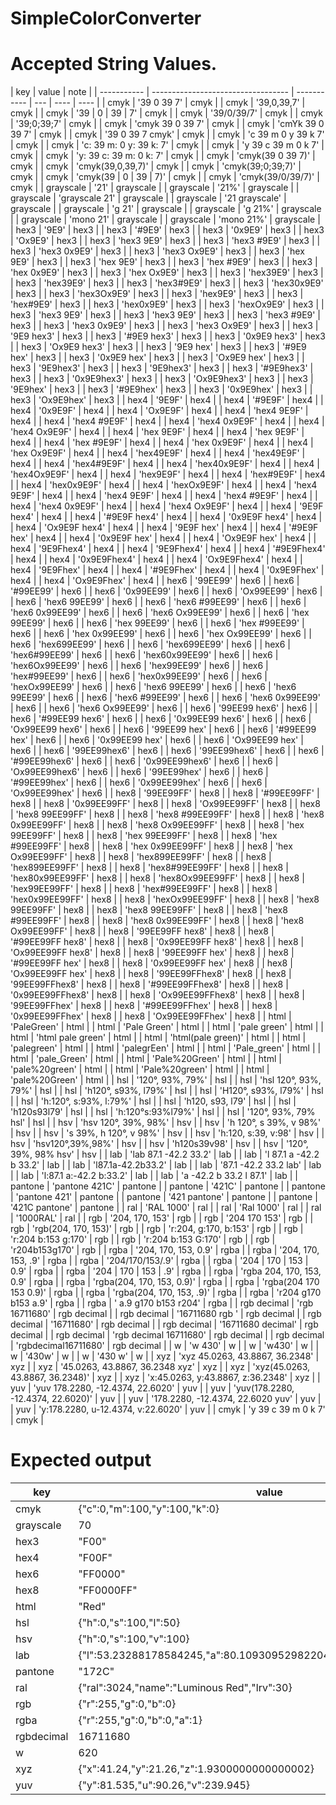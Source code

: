 # SimpleColorConverter

# Accepted String Values.

| key         | value                              | note        |
| ----------- | ---------------------------------- | ----------- | --- | ---- | ---- |
| cmyk        | '39 0 39 7'                        | cmyk        |
| cmyk        | '39,0,39,7'                        | cmyk        |
| cmyk        | '39                                | 0           | 39  | 7'   | cmyk |
| cmyk        | '39/0/39/7'                        | cmyk        |
| cmyk        | '39;0;39;7'                        | cmyk        |
| cmyk        | 'cmyk 39 0 39 7'                   | cmyk        |
| cmyk        | 'cmYk 39 0 39 7'                   | cmyk        |
| cmyk        | '39 0 39 7 cmyk'                   | cmyk        |
| cmyk        | 'c 39 m 0 y 39 k 7'                | cmyk        |
| cmyk        | 'c: 39 m: 0 y: 39 k: 7'            | cmyk        |
| cmyk        | 'y 39 c 39 m 0 k 7'                | cmyk        |
| cmyk        | 'y: 39 c: 39 m: 0 k: 7'            | cmyk        |
| cmyk        | 'cmyk(39 0 39 7)'                  | cmyk        |
| cmyk        | 'cmyk(39,0,39,7)'                  | cmyk        |
| cmyk        | 'cmyk(39;0;39;7)'                  | cmyk        |
| cmyk        | 'cmyk(39                           | 0           | 39  | 7)'  | cmyk |
| cmyk        | 'cmyk(39/0/39/7)'                  | cmyk        |
| grayscale   | '21'                               | grayscale   |
| grayscale   | '21%'                              | grayscale   |
| grayscale   | 'grayscale 21'                     | grayscale   |
| grayscale   | '21 grayscale'                     | grayscale   |
| grayscale   | 'g 21'                             | grayscale   |
| grayscale   | 'g 21%'                            | grayscale   |
| grayscale   | 'mono 21'                          | grayscale   |
| grayscale   | 'mono 21%'                         | grayscale   |
| hex3        | '9E9'                              | hex3        |
| hex3        | '#9E9'                             | hex3        |
| hex3        | '0x9E9'                            | hex3        |
| hex3        | 'Ox9E9'                            | hex3        |
| hex3        | 'hex3 9E9'                         | hex3        |
| hex3        | 'hex3 #9E9'                        | hex3        |
| hex3        | 'hex3 0x9E9'                       | hex3        |
| hex3        | 'hex3 Ox9E9'                       | hex3        |
| hex3        | 'hex 9E9'                          | hex3        |
| hex3        | 'hex 9E9'                          | hex3        |
| hex3        | 'hex #9E9'                         | hex3        |
| hex3        | 'hex 0x9E9'                        | hex3        |
| hex3        | 'hex Ox9E9'                        | hex3        |
| hex3        | 'hex39E9'                          | hex3        |
| hex3        | 'hex39E9'                          | hex3        |
| hex3        | 'hex3#9E9'                         | hex3        |
| hex3        | 'hex30x9E9'                        | hex3        |
| hex3        | 'hex3Ox9E9'                        | hex3        |
| hex3        | 'hex9E9'                           | hex3        |
| hex3        | 'hex#9E9'                          | hex3        |
| hex3        | 'hex0x9E9'                         | hex3        |
| hex3        | 'hexOx9E9'                         | hex3        |
| hex3        | 'hex3 9E9'                         | hex3        |
| hex3        | 'hex3 9E9'                         | hex3        |
| hex3        | 'hex3 #9E9'                        | hex3        |
| hex3        | 'hex3 0x9E9'                       | hex3        |
| hex3        | 'hex3 Ox9E9'                       | hex3        |
| hex3        | '9E9 hex3'                         | hex3        |
| hex3        | '#9E9 hex3'                        | hex3        |
| hex3        | '0x9E9 hex3'                       | hex3        |
| hex3        | 'Ox9E9 hex3'                       | hex3        |
| hex3        | '9E9 hex'                          | hex3        |
| hex3        | '#9E9 hex'                         | hex3        |
| hex3        | '0x9E9 hex'                        | hex3        |
| hex3        | 'Ox9E9 hex'                        | hex3        |
| hex3        | '9E9hex3'                          | hex3        |
| hex3        | '9E9hex3'                          | hex3        |
| hex3        | '#9E9hex3'                         | hex3        |
| hex3        | '0x9E9hex3'                        | hex3        |
| hex3        | 'Ox9E9hex3'                        | hex3        |
| hex3        | '9E9hex'                           | hex3        |
| hex3        | '#9E9hex'                          | hex3        |
| hex3        | '0x9E9hex'                         | hex3        |
| hex3        | 'Ox9E9hex'                         | hex3        |
| hex4        | '9E9F'                             | hex4        |
| hex4        | '#9E9F'                            | hex4        |
| hex4        | '0x9E9F'                           | hex4        |
| hex4        | 'Ox9E9F'                           | hex4        |
| hex4        | 'hex4 9E9F'                        | hex4        |
| hex4        | 'hex4 #9E9F'                       | hex4        |
| hex4        | 'hex4 0x9E9F'                      | hex4        |
| hex4        | 'hex4 Ox9E9F'                      | hex4        |
| hex4        | 'hex 9E9F'                         | hex4        |
| hex4        | 'hex 9E9F'                         | hex4        |
| hex4        | 'hex #9E9F'                        | hex4        |
| hex4        | 'hex 0x9E9F'                       | hex4        |
| hex4        | 'hex Ox9E9F'                       | hex4        |
| hex4        | 'hex49E9F'                         | hex4        |
| hex4        | 'hex49E9F'                         | hex4        |
| hex4        | 'hex4#9E9F'                        | hex4        |
| hex4        | 'hex40x9E9F'                       | hex4        |
| hex4        | 'hex4Ox9E9F'                       | hex4        |
| hex4        | 'hex9E9F'                          | hex4        |
| hex4        | 'hex#9E9F'                         | hex4        |
| hex4        | 'hex0x9E9F'                        | hex4        |
| hex4        | 'hexOx9E9F'                        | hex4        |
| hex4        | 'hex4 9E9F'                        | hex4        |
| hex4        | 'hex4 9E9F'                        | hex4        |
| hex4        | 'hex4 #9E9F'                       | hex4        |
| hex4        | 'hex4 0x9E9F'                      | hex4        |
| hex4        | 'hex4 Ox9E9F'                      | hex4        |
| hex4        | '9E9F hex4'                        | hex4        |
| hex4        | '#9E9F hex4'                       | hex4        |
| hex4        | '0x9E9F hex4'                      | hex4        |
| hex4        | 'Ox9E9F hex4'                      | hex4        |
| hex4        | '9E9F hex'                         | hex4        |
| hex4        | '#9E9F hex'                        | hex4        |
| hex4        | '0x9E9F hex'                       | hex4        |
| hex4        | 'Ox9E9F hex'                       | hex4        |
| hex4        | '9E9Fhex4'                         | hex4        |
| hex4        | '9E9Fhex4'                         | hex4        |
| hex4        | '#9E9Fhex4'                        | hex4        |
| hex4        | '0x9E9Fhex4'                       | hex4        |
| hex4        | 'Ox9E9Fhex4'                       | hex4        |
| hex4        | '9E9Fhex'                          | hex4        |
| hex4        | '#9E9Fhex'                         | hex4        |
| hex4        | '0x9E9Fhex'                        | hex4        |
| hex4        | 'Ox9E9Fhex'                        | hex4        |
| hex6        | '99EE99'                           | hex6        |
| hex6        | '#99EE99'                          | hex6        |
| hex6        | '0x99EE99'                         | hex6        |
| hex6        | 'Ox99EE99'                         | hex6        |
| hex6        | 'hex6 99EE99'                      | hex6        |
| hex6        | 'hex6 #99EE99'                     | hex6        |
| hex6        | 'hex6 0x99EE99'                    | hex6        |
| hex6        | 'hex6 Ox99EE99'                    | hex6        |
| hex6        | 'hex 99EE99'                       | hex6        |
| hex6        | 'hex 99EE99'                       | hex6        |
| hex6        | 'hex #99EE99'                      | hex6        |
| hex6        | 'hex 0x99EE99'                     | hex6        |
| hex6        | 'hex Ox99EE99'                     | hex6        |
| hex6        | 'hex699EE99'                       | hex6        |
| hex6        | 'hex699EE99'                       | hex6        |
| hex6        | 'hex6#99EE99'                      | hex6        |
| hex6        | 'hex60x99EE99'                     | hex6        |
| hex6        | 'hex6Ox99EE99'                     | hex6        |
| hex6        | 'hex99EE99'                        | hex6        |
| hex6        | 'hex#99EE99'                       | hex6        |
| hex6        | 'hex0x99EE99'                      | hex6        |
| hex6        | 'hexOx99EE99'                      | hex6        |
| hex6        | 'hex6 99EE99'                      | hex6        |
| hex6        | 'hex6 99EE99'                      | hex6        |
| hex6        | 'hex6 #99EE99'                     | hex6        |
| hex6        | 'hex6 0x99EE99'                    | hex6        |
| hex6        | 'hex6 Ox99EE99'                    | hex6        |
| hex6        | '99EE99 hex6'                      | hex6        |
| hex6        | '#99EE99 hex6'                     | hex6        |
| hex6        | '0x99EE99 hex6'                    | hex6        |
| hex6        | 'Ox99EE99 hex6'                    | hex6        |
| hex6        | '99EE99 hex'                       | hex6        |
| hex6        | '#99EE99 hex'                      | hex6        |
| hex6        | '0x99EE99 hex'                     | hex6        |
| hex6        | 'Ox99EE99 hex'                     | hex6        |
| hex6        | '99EE99hex6'                       | hex6        |
| hex6        | '99EE99hex6'                       | hex6        |
| hex6        | '#99EE99hex6'                      | hex6        |
| hex6        | '0x99EE99hex6'                     | hex6        |
| hex6        | 'Ox99EE99hex6'                     | hex6        |
| hex6        | '99EE99hex'                        | hex6        |
| hex6        | '#99EE99hex'                       | hex6        |
| hex6        | '0x99EE99hex'                      | hex6        |
| hex6        | 'Ox99EE99hex'                      | hex6        |
| hex8        | '99EE99FF'                         | hex8        |
| hex8        | '#99EE99FF'                        | hex8        |
| hex8        | '0x99EE99FF'                       | hex8        |
| hex8        | 'Ox99EE99FF'                       | hex8        |
| hex8        | 'hex8 99EE99FF'                    | hex8        |
| hex8        | 'hex8 #99EE99FF'                   | hex8        |
| hex8        | 'hex8 0x99EE99FF'                  | hex8        |
| hex8        | 'hex8 Ox99EE99FF'                  | hex8        |
| hex8        | 'hex 99EE99FF'                     | hex8        |
| hex8        | 'hex 99EE99FF'                     | hex8        |
| hex8        | 'hex #99EE99FF'                    | hex8        |
| hex8        | 'hex 0x99EE99FF'                   | hex8        |
| hex8        | 'hex Ox99EE99FF'                   | hex8        |
| hex8        | 'hex899EE99FF'                     | hex8        |
| hex8        | 'hex899EE99FF'                     | hex8        |
| hex8        | 'hex8#99EE99FF'                    | hex8        |
| hex8        | 'hex80x99EE99FF'                   | hex8        |
| hex8        | 'hex8Ox99EE99FF'                   | hex8        |
| hex8        | 'hex99EE99FF'                      | hex8        |
| hex8        | 'hex#99EE99FF'                     | hex8        |
| hex8        | 'hex0x99EE99FF'                    | hex8        |
| hex8        | 'hexOx99EE99FF'                    | hex8        |
| hex8        | 'hex8 99EE99FF'                    | hex8        |
| hex8        | 'hex8 99EE99FF'                    | hex8        |
| hex8        | 'hex8 #99EE99FF'                   | hex8        |
| hex8        | 'hex8 0x99EE99FF'                  | hex8        |
| hex8        | 'hex8 Ox99EE99FF'                  | hex8        |
| hex8        | '99EE99FF hex8'                    | hex8        |
| hex8        | '#99EE99FF hex8'                   | hex8        |
| hex8        | '0x99EE99FF hex8'                  | hex8        |
| hex8        | 'Ox99EE99FF hex8'                  | hex8        |
| hex8        | '99EE99FF hex'                     | hex8        |
| hex8        | '#99EE99FF hex'                    | hex8        |
| hex8        | '0x99EE99FF hex'                   | hex8        |
| hex8        | 'Ox99EE99FF hex'                   | hex8        |
| hex8        | '99EE99FFhex8'                     | hex8        |
| hex8        | '99EE99FFhex8'                     | hex8        |
| hex8        | '#99EE99FFhex8'                    | hex8        |
| hex8        | '0x99EE99FFhex8'                   | hex8        |
| hex8        | 'Ox99EE99FFhex8'                   | hex8        |
| hex8        | '99EE99FFhex'                      | hex8        |
| hex8        | '#99EE99FFhex'                     | hex8        |
| hex8        | '0x99EE99FFhex'                    | hex8        |
| hex8        | 'Ox99EE99FFhex'                    | hex8        |
| html        | 'PaleGreen'                        | html        |
| html        | 'Pale Green'                       | html        |
| html        | 'pale green'                       | html        |
| html        | 'html pale green'                  | html        |
| html        | 'html(pale green)'                 | html        |
| html        | 'palegreen'                        | html        |
| html        | 'palegrEen'                        | html        |
| html        | 'Pale_green'                       | html        |
| html        | 'pale_Green'                       | html        |
| html        | 'Pale%20Green'                     | html        |
| html        | 'pale%20green'                     | html        |
| html        | 'Pale%20green'                     | html        |
| html        | 'pale%20Green'                     | html        |
| hsl         | '120°, 93%, 79%'                   | hsl         |
| hsl         | 'hsl 120°, 93%, 79%'               | hsl         |
| hsl         | 'h120°, s93%, l79%'                | hsl         |
| hsl         | 'H120°, s93%, l79%'                | hsl         |
| hsl         | 'h:120°, s:93%, l:79%'             | hsl         |
| hsl         | 'h120, s93, l79'                   | hsl         |
| hsl         | 'h120s93l79'                       | hsl         |
| hsl         | 'h:120°s:93%l79%'                  | hsl         |
| hsl         | '120°, 93%, 79% hsl'               | hsl         |
| hsv         | 'hsv 120°, 39%, 98%'               | hsv         |
| hsv         | 'h 120°, s 39%, v 98%'             | hsv         |
| hsv         | 's 39%, h 120°, v 98%'             | hsv         |
| hsv         | 'h:120, s:39, v:98'                | hsv         |
| hsv         | 'hsv120°,39%,98%'                  | hsv         |
| hsv         | 'h120s39v98'                       | hsv         |
| hsv         | '120°, 39%, 98% hsv'               | hsv         |
| lab         | 'lab 87.1 -42.2 33.2'              | lab         |
| lab         | 'l 87.1 a -42.2 b 33.2'            | lab         |
| lab         | 'l87.1a-42.2b33.2'                 | lab         |
| lab         | '87.1 -42.2 33.2 lab'              | lab         |
| lab         | 'l:87.1 a:-42.2 b:33.2'            | lab         |
| lab         | 'a -42.2 b 33.2 l 87.1'            | lab         |
| pantone     | 'pantone 421C'                     | pantone     |
| pantone     | '421C'                             | pantone     |
| pantone     | 'pantone 421'                      | pantone     |
| pantone     | '421 pantone'                      | pantone     |
| pantone     | '421C pantone'                     | pantone     |
| ral         | 'RAL 1000'                         | ral         |
| ral         | 'Ral 1000'                         | ral         |
| ral         | '1000RAL'                          | ral         |
| rgb         | '204, 170, 153'                    | rgb         |
| rgb         | '204 170 153'                      | rgb         |
| rgb         | 'rgb(204, 170, 153)'               | rgb         |
| rgb         | 'r:204, g:170, b:153'              | rgb         |
| rgb         | 'r:204 b:153 g:170'                | rgb         |
| rgb         | 'r:204 b:153 G:170'                | rgb         |
| rgb         | 'r204b153g170'                     | rgb         |
| rgba        | '204, 170, 153, 0.9'               | rgba        |
| rgba        | '204, 170, 153, .9'                | rgba        |
| rgba        | '204/170/153/.9'                   | rgba        |
| rgba        | '204                               | 170         | 153 | 0.9' | rgba |
| rgba        | '204                               | 170         | 153 | .9'  | rgba |
| rgba        | 'rgba 204, 170, 153, 0.9'          | rgba        |
| rgba        | 'rgba(204, 170, 153, 0.9)'         | rgba        |
| rgba        | 'rgba(204 170 153 0.9)'            | rgba        |
| rgba        | 'rgba(204, 170, 153, .9)'          | rgba        |
| rgba        | 'r204 g170 b153 a.9'               | rgba        |
| rgba        | ' a.9 g170 b153 r204'              | rgba        |
| rgb decimal | 'rgb 16711680'                     | rgb decimal |
| rgb decimal | '16711680 rgb '                    | rgb decimal |
| rgb decimal | '16711680'                         | rgb decimal |
| rgb decimal | '16711680 decimal'                 | rgb decimal |
| rgb decimal | 'rgb decimal 16711680'             | rgb decimal |
| rgb decimal | 'rgbdecimal16711680'               | rgb decimal |
| w           | 'w 430'                            | w           |
| w           | 'w430'                             | w           |
| w           | '430w'                             | w           |
| w           | '430 w'                            | w           |
| xyz         | 'xyz 45.0263, 43.8867, 36.2348'    | xyz         |
| xyz         | '45.0263, 43.8867, 36.2348 xyz'    | xyz         |
| xyz         | 'xyz(45.0263, 43.8867, 36.2348)'   | xyz         |
| xyz         | 'x:45.0263, y:43.8867, z:36.2348'  | xyz         |
| yuv         | 'yuv 178.2280, -12.4374, 22.6020'  | yuv         |
| yuv         | 'yuv(178.2280, -12.4374, 22.6020)' | yuv         |
| yuv         | '178.2280, -12.4374, 22.6020 yuv'  | yuv         |
| yuv         | 'y:178.2280, u-12.4374, v:22.6020' | yuv         |
| cmyk        | 'y 39 c 39 m 0 k 7'                | cmyk        |

# Expected output

| key        | value                                                               | note   |
| ---------- | ------------------------------------------------------------------- | ------ |
| cmyk       | {"c":0,"m":100,"y":100,"k":0}                                       | object |
| grayscale  | 70                                                                  | number |
| hex3       | "F00"                                                               | string |
| hex4       | "F00F"                                                              | string |
| hex6       | "FF0000"                                                            | string |
| hex8       | "FF0000FF"                                                          | string |
| html       | "Red"                                                               | string |
| hsl        | {"h":0,"s":100,"l":50}                                              | object |
| hsv        | {"h":0,"s":100,"v":100}                                             | object |
| lab        | {"l":53.23288178584245,"a":80.10930952982204,"b":67.22006831026425} | object |
| pantone    | "172C"                                                              | string |
| ral        | {"ral":3024,"name":"Luminous Red","lrv":30}                         | object |
| rgb        | {"r":255,"g":0,"b":0}                                               | object |
| rgba       | {"r":255,"g":0,"b":0,"a":1}                                         | object |
| rgbdecimal | 16711680                                                            | number |
| w          | 620                                                                 | number |
| xyz        | {"x":41.24,"y":21.26,"z":1.9300000000000002}                        | object |
| yuv        | {"y":81.535,"u":90.26,"v":239.945}                                  | object |
